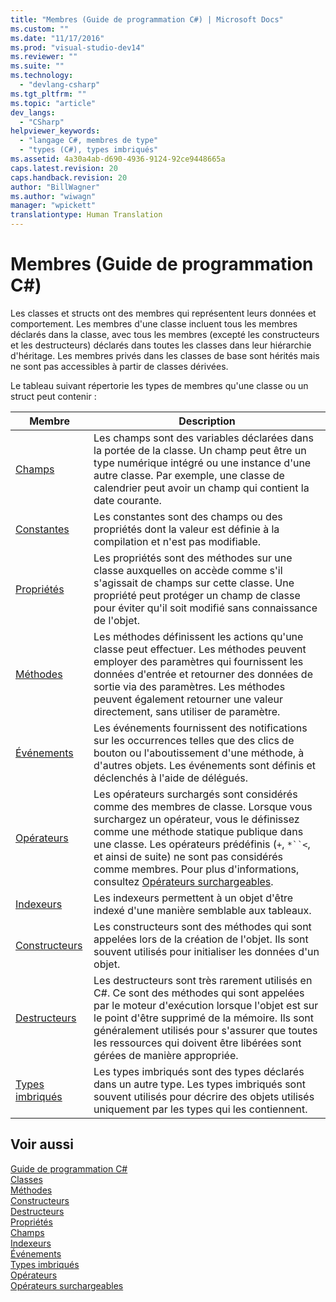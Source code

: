 ```yaml
---
title: "Membres (Guide de programmation C#) | Microsoft Docs"
ms.custom: ""
ms.date: "11/17/2016"
ms.prod: "visual-studio-dev14"
ms.reviewer: ""
ms.suite: ""
ms.technology: 
  - "devlang-csharp"
ms.tgt_pltfrm: ""
ms.topic: "article"
dev_langs: 
  - "CSharp"
helpviewer_keywords: 
  - "langage C#, membres de type"
  - "types (C#), types imbriqués"
ms.assetid: 4a30a4ab-d690-4936-9124-92ce9448665a
caps.latest.revision: 20
caps.handback.revision: 20
author: "BillWagner"
ms.author: "wiwagn"
manager: "wpickett"
translationtype: Human Translation
---
```

# Membres (Guide de programmation C#)
Les classes et structs ont des membres qui représentent leurs données et comportement.  Les membres d'une classe incluent tous les membres déclarés dans la classe, avec tous les membres \(excepté les constructeurs et les destructeurs\) déclarés dans toutes les classes dans leur hiérarchie d'héritage.  Les membres privés dans les classes de base sont hérités mais ne sont pas accessibles à partir de classes dérivées.  
  
 Le tableau suivant répertorie les types de membres qu'une classe ou un struct peut contenir :  
  
|Membre|Description|  
|------------|-----------------|  
|[Champs](../../../csharp/programming-guide/classes-and-structs/fields.md)|Les champs sont des variables déclarées dans la portée de la classe.  Un champ peut être un type numérique intégré ou une instance d'une autre classe.  Par exemple, une classe de calendrier peut avoir un champ qui contient la date courante.|  
|[Constantes](../../../csharp/programming-guide/classes-and-structs/constants.md)|Les constantes sont des champs ou des propriétés dont la valeur est définie à la compilation et n'est pas modifiable.|  
|[Propriétés](../../../csharp/programming-guide/classes-and-structs/properties.md)|Les propriétés sont des méthodes sur une classe auxquelles on accède comme s'il s'agissait de champs sur cette classe.  Une propriété peut protéger un champ de classe pour éviter qu'il soit modifié sans connaissance de l'objet.|  
|[Méthodes](../../../csharp/programming-guide/classes-and-structs/methods.md)|Les méthodes définissent les actions qu'une classe peut effectuer.  Les méthodes peuvent employer des paramètres qui fournissent les données d'entrée et retourner des données de sortie via des paramètres.  Les méthodes peuvent également retourner une valeur directement, sans utiliser de paramètre.|  
|[Événements](../../../csharp/programming-guide/events/index.md)|Les événements fournissent des notifications sur les occurrences telles que des clics de bouton ou l'aboutissement d'une méthode, à d'autres objets.  Les événements sont définis et déclenchés à l'aide de délégués.|  
|[Opérateurs](../../../csharp/programming-guide/statements-expressions-operators/operators.md)|Les opérateurs surchargés sont considérés comme des membres de classe.  Lorsque vous surchargez un opérateur, vous le définissez comme une méthode statique publique dans une classe.  Les opérateurs prédéfinis \(`+`, `*``<`, et ainsi de suite\) ne sont pas considérés comme membres.  Pour plus d'informations, consultez [Opérateurs surchargeables](../../../csharp/programming-guide/statements-expressions-operators/overloadable-operators.md).|  
|[Indexeurs](../../../csharp/programming-guide/indexers/index.md)|Les indexeurs permettent à un objet d'être indexé d'une manière semblable aux tableaux.|  
|[Constructeurs](../../../csharp/programming-guide/classes-and-structs/constructors.md)|Les constructeurs sont des méthodes qui sont appelées lors de la création de l'objet.  Ils sont souvent utilisés pour initialiser les données d'un objet.|  
|[Destructeurs](../../../csharp/programming-guide/classes-and-structs/destructors.md)|Les destructeurs sont très rarement utilisés en C\#.  Ce sont des méthodes qui sont appelées par le moteur d'exécution lorsque l'objet est sur le point d'être supprimé de la mémoire.  Ils sont généralement utilisés pour s'assurer que toutes les ressources qui doivent être libérées sont gérées de manière appropriée.|  
|[Types imbriqués](../../../csharp/programming-guide/classes-and-structs/nested-types.md)|Les types imbriqués sont des types déclarés dans un autre type.  Les types imbriqués sont souvent utilisés pour décrire des objets utilisés uniquement par les types qui les contiennent.|  
  
## Voir aussi  
 [Guide de programmation C\#](../../../csharp/programming-guide/index.md)   
 [Classes](../../../csharp/programming-guide/classes-and-structs/classes.md)   
 [Méthodes](../../../csharp/programming-guide/classes-and-structs/methods.md)   
 [Constructeurs](../../../csharp/programming-guide/classes-and-structs/constructors.md)   
 [Destructeurs](../../../csharp/programming-guide/classes-and-structs/destructors.md)   
 [Propriétés](../../../csharp/programming-guide/classes-and-structs/properties.md)   
 [Champs](../../../csharp/programming-guide/classes-and-structs/fields.md)   
 [Indexeurs](../../../csharp/programming-guide/indexers/index.md)   
 [Événements](../../../csharp/programming-guide/events/index.md)   
 [Types imbriqués](../../../csharp/programming-guide/classes-and-structs/nested-types.md)   
 [Opérateurs](../../../csharp/programming-guide/statements-expressions-operators/operators.md)   
 [Opérateurs surchargeables](../../../csharp/programming-guide/statements-expressions-operators/overloadable-operators.md)
